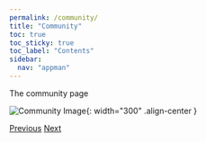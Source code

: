 ```yaml
---
permalink: /community/
title: "Community"
toc: true
toc_sticky: true
toc_label: "Contents"
sidebar:
  nav: "appman"
---
```


The community page

![Community Image](../assets/images/Community500.jpg){: width="300" .align-center } 

  <nav class="pagination">
      <a href="/BallBOPPer/coreController/" class="pagination--pager" title="Core Controller">Previous</a>
      <a href="/BallBOPPer/appmancatalog/" class="pagination--pager" title="Catalog">Next</a> 
  </nav>
